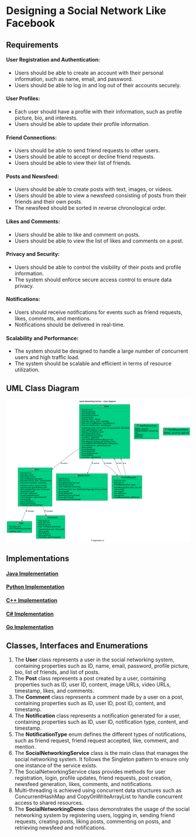# Designing a Social Network Like Facebook

## Requirements
#### User Registration and Authentication:
- Users should be able to create an account with their personal information, such as name, email, and password.
- Users should be able to log in and log out of their accounts securely.
#### User Profiles:
- Each user should have a profile with their information, such as profile picture, bio, and interests.
- Users should be able to update their profile information.
#### Friend Connections:
- Users should be able to send friend requests to other users.
- Users should be able to accept or decline friend requests.
- Users should be able to view their list of friends.
#### Posts and Newsfeed:
- Users should be able to create posts with text, images, or videos.
- Users should be able to view a newsfeed consisting of posts from their friends and their own posts.
- The newsfeed should be sorted in reverse chronological order.
#### Likes and Comments:
- Users should be able to like and comment on posts.
- Users should be able to view the list of likes and comments on a post.
#### Privacy and Security:
- Users should be able to control the visibility of their posts and profile information.
- The system should enforce secure access control to ensure data privacy.
#### Notifications:
- Users should receive notifications for events such as friend requests, likes, comments, and mentions.
- Notifications should be delivered in real-time.
#### Scalability and Performance:
- The system should be designed to handle a large number of concurrent users and high traffic load.
- The system should be scalable and efficient in terms of resource utilization.

## UML Class Diagram

![](../uml-diagrams/class-diagrams/socialnetworkingservice-class-diagram.png)

## Implementations
#### [Java Implementation](../solutions/java/src/socialnetworkingservice/) 
#### [Python Implementation](../solutions/python/socialnetworkingservice/)
#### [C++ Implementation](../solutions/cpp/socialnetworkingservice/)
#### [C# Implementation](../solutions/csharp/socialnetworkingservice/)
#### [Go Implementation](../solutions/golang/socialnetworkingservice/)

## Classes, Interfaces and Enumerations
1. The **User** class represents a user in the social networking system, containing properties such as ID, name, email, password, profile picture, bio, list of friends, and list of posts.
2. The **Post** class represents a post created by a user, containing properties such as ID, user ID, content, image URLs, video URLs, timestamp, likes, and comments.
3. The **Comment** class represents a comment made by a user on a post, containing properties such as ID, user ID, post ID, content, and timestamp.
4. The **Notification** class represents a notification generated for a user, containing properties such as ID, user ID, notification type, content, and timestamp.
5. The **NotificationType** enum defines the different types of notifications, such as friend request, friend request accepted, like, comment, and mention.
6. The **SocialNetworkingService** class is the main class that manages the social networking system. It follows the Singleton pattern to ensure only one instance of the service exists.
7. The SocialNetworkingService class provides methods for user registration, login, profile updates, friend requests, post creation, newsfeed generation, likes, comments, and notifications.
8. Multi-threading is achieved using concurrent data structures such as ConcurrentHashMap and CopyOnWriteArrayList to handle concurrent access to shared resources.
9. The **SocialNetworkingDemo** class demonstrates the usage of the social networking system by registering users, logging in, sending friend requests, creating posts, liking posts, commenting on posts, and retrieving newsfeed and notifications.